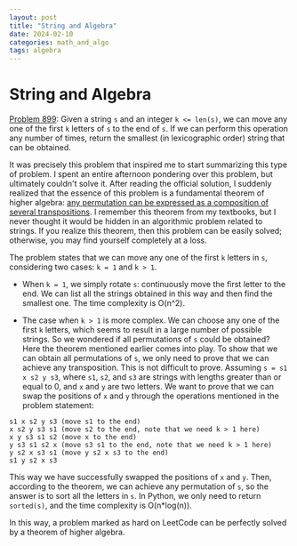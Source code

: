 ```yaml
---
layout: post
title: "String and Algebra"
date: 2024-02-10
categories: math_and_algo
tags: algebra
---
```


# String and Algebra

[Problem 899](https://leetcode.com/problems/orderly-queue/): Given a string `s` and an integer `k <= len(s)`, we can move any one of the first `k` letters of `s` to the end of `s`. If we can perform this operation any number of times, return the smallest (in lexicographic order) string that can be obtained.

It was precisely this problem that inspired me to start summarizing this type of problem. I spent an entire afternoon pondering over this problem, but ultimately couldn't solve it. After reading the official solution, I suddenly realized that the essence of this problem is a fundamental theorem of higher algebra: [any permutation can be expressed as a composition of several transpositions](https://www.sfu.ca/~mdevos/notes/geom-sym/14_transpositions.pdf). I remember this theorem from my textbooks, but I never thought it would be hidden in an algorithmic problem related to strings. If you realize this theorem, then this problem can be easily solved; otherwise, you may find yourself completely at a loss.

The problem states that we can move any one of the first `k` letters in `s`, considering two cases: `k = 1` and `k > 1`.

- When `k = 1`, we simply rotate `s`: continuously move the first letter to the end. We can list all the strings obtained in this way and then find the smallest one. The time complexity is O(n^2).

- The case when `k > 1` is more complex. We can choose any one of the first `k` letters, which seems to result in a large number of possible strings. So we wondered if all permutations of `s` could be obtained? Here the theorem mentioned earlier comes into play. To show that we can obtain all permutations of `s`, we only need to prove that we can achieve any transposition. This is not difficult to prove. Assuming `s = s1 x s2 y s3`, where `s1`, `s2`, and `s3` are strings with lengths greater than or equal to 0, and `x` and `y` are two letters. We want to prove that we can swap the positions of `x` and `y` through the operations mentioned in the problem statement:

```
s1 x s2 y s3 (move s1 to the end)
x s2 y s3 s1 (move s2 to the end, note that we need k > 1 here)
x y s3 s1 s2 (move x to the end)
y s3 s1 s2 x (move s3 s1 to the end, note that we need k > 1 here)
y s2 x s3 s1 (move y s2 x s3 to the end)
s1 y s2 x s3
```

This way we have successfully swapped the positions of `x` and `y`. Then, according to the theorem, we can achieve any permutation of `s`, so the answer is to sort all the letters in `s`. In Python, we only need to return `sorted(s)`, and the time complexity is O(n*log(n)).

In this way, a problem marked as hard on LeetCode can be perfectly solved by a theorem of higher algebra.

